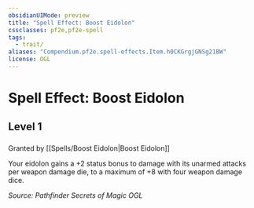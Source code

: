 ```yaml
---
obsidianUIMode: preview
title: "Spell Effect: Boost Eidolon"
cssclasses: pf2e,pf2e-spell
tags:
  - trait/
aliases: "Compendium.pf2e.spell-effects.Item.h0CKGrgjGNSg21BW"
license: OGL
---
```

# Spell Effect: Boost Eidolon
## Level 1
### 






Granted by [[Spells/Boost Eidolon|Boost Eidolon]]

Your eidolon gains a +2 status bonus to damage with its unarmed attacks per weapon damage die, to a maximum of +8 with four weapon damage dice.

*Source: Pathfinder Secrets of Magic*
*OGL*